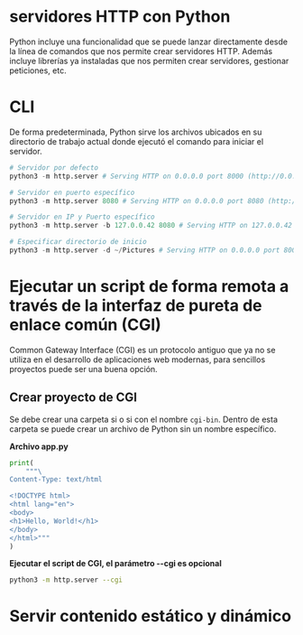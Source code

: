 # **servidores HTTP con Python**

Python incluye una funcionalidad que se puede lanzar directamente desde la línea de comandos que nos permite crear servidores HTTP. Además incluye librerías ya instaladas que nos permiten crear servidores, gestionar peticiones, etc.

# **CLI**

De forma predeterminada, Python sirve los archivos ubicados en su directorio de trabajo actual donde ejecutó el comando para iniciar el servidor. 

```python
# Servidor por defecto
python3 -m http.server # Serving HTTP on 0.0.0.0 port 8000 (http://0.0.0.0:8000/) ...

# Servidor en puerto específico
python3 -m http.server 8080 # Serving HTTP on 0.0.0.0 port 8080 (http://0.0.0.0:8080/) ...

# Servidor en IP y Puerto específico
python3 -m http.server -b 127.0.0.42 8080 # Serving HTTP on 127.0.0.42 port 8080 (http://127.0.0.42:8080/) ...

# Especificar directorio de inicio
python3 -m http.server -d ~/Pictures # Serving HTTP on 0.0.0.0 port 8000 (http://0.0.0.0:8000/) ...
```

# **Ejecutar un script de forma remota a través de la interfaz de pureta de enlace común (CGI)**

Common Gateway Interface (CGI) es un protocolo antiguo que ya no se utiliza en el desarrollo de aplicaciones web modernas, para sencillos proyectos puede ser una buena opción. 

## **Crear proyecto de CGI**

Se debe crear una carpeta si o si con el nombre `cgi-bin`. Dentro de esta carpeta se puede crear un archivo de Python sin un nombre específico.

**Archivo app.py**
```python
print(
    """\
Content-Type: text/html

<!DOCTYPE html>
<html lang="en">
<body>
<h1>Hello, World!</h1>
</body>
</html>"""
)
```

**Ejecutar el script de CGI, el parámetro --cgi es opcional**
```bash
python3 -m http.server --cgi
```

# **Servir contenido estático y dinámico**

